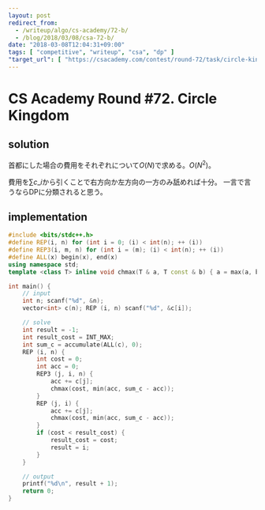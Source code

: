 ```yaml
---
layout: post
redirect_from:
  - /writeup/algo/cs-academy/72-b/
  - /blog/2018/03/08/csa-72-b/
date: "2018-03-08T12:04:31+09:00"
tags: [ "competitive", "writeup", "csa", "dp" ]
"target_url": [ "https://csacademy.com/contest/round-72/task/circle-kingdom/statement/" ]
---
```


# CS Academy Round #72. Circle Kingdom

## solution

首都にした場合の費用をそれぞれについて$O(N)$で求める。$O(N^2)$。

費用を$\sum c\_i$から引くことで右方向か左方向の一方のみ舐めれば十分。
一言で言うならDPに分類されると思う。

## implementation

``` c++
#include <bits/stdc++.h>
#define REP(i, n) for (int i = 0; (i) < int(n); ++ (i))
#define REP3(i, m, n) for (int i = (m); (i) < int(n); ++ (i))
#define ALL(x) begin(x), end(x)
using namespace std;
template <class T> inline void chmax(T & a, T const & b) { a = max(a, b); }

int main() {
    // input
    int n; scanf("%d", &n);
    vector<int> c(n); REP (i, n) scanf("%d", &c[i]);

    // solve
    int result = -1;
    int result_cost = INT_MAX;
    int sum_c = accumulate(ALL(c), 0);
    REP (i, n) {
        int cost = 0;
        int acc = 0;
        REP3 (j, i, n) {
            acc += c[j];
            chmax(cost, min(acc, sum_c - acc));
        }
        REP (j, i) {
            acc += c[j];
            chmax(cost, min(acc, sum_c - acc));
        }
        if (cost < result_cost) {
            result_cost = cost;
            result = i;
        }
    }

    // output
    printf("%d\n", result + 1);
    return 0;
}
```
